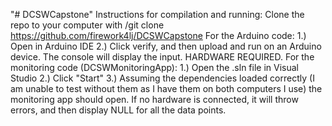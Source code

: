 "# DCSWCapstone" 
Instructions for compilation and running:
Clone the repo to your computer with /git clone https://github.com/firework4lj/DCSWCapstone
For the Arduino code:
1.) Open in Arduino IDE
2.) Click verify, and then upload and run on an Arduino device. The console will display the input. HARDWARE REQUIRED.
For the monitoring code (DCSWMonitoringApp):
1.) Open the .sln file in Visual Studio
2.) Click "Start"
3.) Assuming the dependencies loaded correctly (I am unable to test without them as I have them on both computers I use) the monitoring app should open. If no hardware is connected, it will throw errors, and then display NULL for all the data points.
